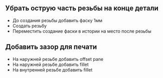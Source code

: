
## Убрать острую часть резьбы на конце детали

* До создания резьбы добавить фаску 1мм
* Создать резьбу
* Переместить создание фаски в истории на место после резьбы

## Добавить зазор для печати

* На наружней резьбе добавить offset pane
* На наружней резьбе добавить fillet
* На внутренней резьбе добавить fillet